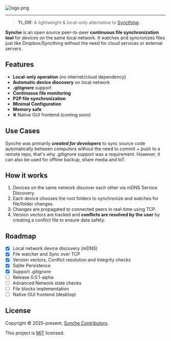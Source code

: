 ![logo.png](https://i.postimg.cc/mDzfDtcj/logo.png)

---

> **TL;DR:** A lightweight & local-only alternative to [Syncthing](https://syncthing.net/).

**Synche** is an open source peer-to-peer **continuous file synchronization tool** for devices on the same local network. It watches and syncronizes files just like Dropbox/Syncthing without the need for cloud services or external servers.

## Features

- **Local-only operation** (no internet/cloud dependency)
- **Automatic device discovery** on local network
- **.gitignore** support
- **Continuous file monitoring**
- **P2P file synchronization**
- **Minimal Configuration**
- **Memory safe**
- ❌ Native GUI frontend (coming soon)

## Use Cases

Synche was primarily _**created for developers**_ to sync source code automatically between computers without the need to commit + push to a remote repo, that's why .gitignore support was a requirement. However, it can also be used for offline backup, share media and IoT.

## How it works

1. Devices on the same network discover each other via mDNS Service Discovery.
2. Each device chooses the root folders to synchronize and watches for file/folder changes.
3. Changes are propagated to connected peers in real-time using TCP.
4. Version vectors are tracked and **conflicts are resolved by the user** by creating a conflict file to ensure data safety.

## Roadmap

- [x] Local network device discovery (mDNS)
- [x] File watcher and Sync over TCP
- [x] Version vectors, Conflict resolution and Integrity checks
- [x] Sqlite Persistence
- [x] Support .gitignore
- [ ] Release 0.0.1-alpha
- [ ] Advanced Network state checks
- [ ] File blocks implementation
- [ ] Native GUI frontend (desktop)

## License

Copyright © 2025-present, [Synche Contributors](https://github.com/matx64/synche/graphs/contributors).

This project is [MIT](https://github.com/matx64/synche/blob/main/LICENSE) licensed.
